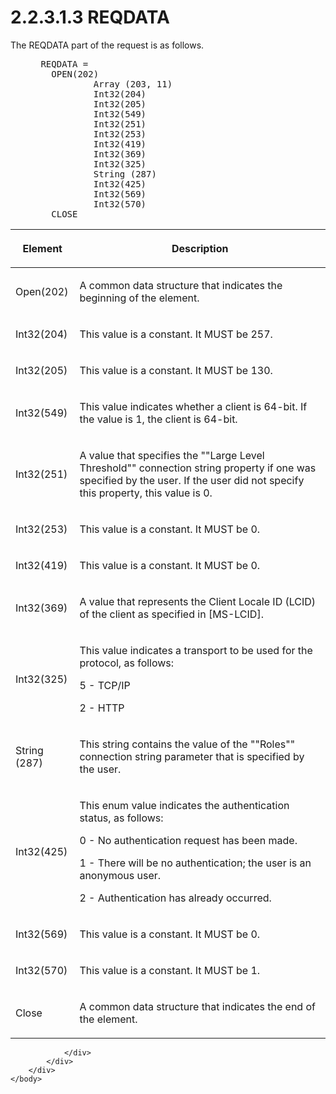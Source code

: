 <html dir="LTR" xmlns:mshelp="http://msdn.microsoft.com/mshelp" xmlns:ddue="http://ddue.schemas.microsoft.com/authoring/2003/5" xmlns:xlink="http://www.w3.org/1999/xlink" xmlns:tool="http://www.microsoft.com/tooltip">
    <head>
        <meta http-equiv="Content-Type" content="text/html; CHARSET=utf-8"></meta>
        <meta name="save" content="history"></meta>
        <title>2.2.3.1.3 REQDATA</title>
        <xml>
            <mshelp:toctitle title="2.2.3.1.3 REQDATA"></mshelp:toctitle>
            <mshelp:rltitle title="[MS-SSAS8]: REQDATA"></mshelp:rltitle>
            <mshelp:keyword index="A" term="0ac017ae-4a81-47e9-bfe0-9e3840efbd6a"></mshelp:keyword>
            <mshelp:attr name="DCSext.ContentType" value="open specification"></mshelp:attr>
            <mshelp:attr name="AssetID" value="0ac017ae-4a81-47e9-bfe0-9e3840efbd6a"></mshelp:attr>
            <mshelp:attr name="TopicType" value="kbRef"></mshelp:attr>
            <mshelp:attr name="DCSext.Title" value="[MS-SSAS8]: REQDATA" />
        </xml>
    </head>
    <body>
        <div id="header">
            <h1 class="heading">2.2.3.1.3 REQDATA</h1>
        </div>
        <div id="mainSection">
            <div id="mainBody">
                <div id="allHistory" class="saveHistory"></div>
                <div id="sectionSection0" class="section" name="collapseableSection">
                    

<p>The REQDATA part of the request is as follows.           </p>

<dl>
<dd>
<div><pre> REQDATA =
   OPEN(202)
           Array (203, 11)
           Int32(204) 
           Int32(205)
           Int32(549) 
           Int32(251) 
           Int32(253)
           Int32(419) 
           Int32(369) 
           Int32(325) 
           String (287)
           Int32(425)
           Int32(569) 
           Int32(570)
   CLOSE
</pre></div>
</dd></dl>

<table>
 <thead>
  <tr>
   <th>
   <p>Element</p>
   </th>
   <th>
   <p>Description</p>
   </th>
  </tr>
 </thead>
 <tr>
  <td>
  <p>Open(202)</p>
  </td>
  <td>
  <p>A common data structure that indicates the beginning
  of the element.</p>
  </td>
 </tr>
 <tr>
  <td>
  <p>Int32(204)</p>
  </td>
  <td>
  <p>This value is a constant. It MUST be 257.</p>
  </td>
 </tr>
 <tr>
  <td>
  <p>Int32(205)</p>
  </td>
  <td>
  <p>This value is a constant. It MUST be 130.</p>
  </td>
 </tr>
 <tr>
  <td>
  <p>Int32(549)</p>
  </td>
  <td>
  <p>This value indicates whether a client is 64-bit. If
  the value is 1, the client is 64-bit.</p>
  </td>
 </tr>
 <tr>
  <td>
  <p>Int32(251)</p>
  </td>
  <td>
  <p>A value that specifies the &quot;&quot;Large Level
  Threshold&quot;&quot; connection string property if one was specified by the
  user. If the user did not specify this property, this value is 0.</p>
  </td>
 </tr>
 <tr>
  <td>
  <p>Int32(253)</p>
  </td>
  <td>
  <p>This value is a constant. It MUST be 0.</p>
  </td>
 </tr>
 <tr>
  <td>
  <p>Int32(419)</p>
  </td>
  <td>
  <p>This value is a constant. It MUST be 0.</p>
  </td>
 </tr>
 <tr>
  <td>
  <p>Int32(369)</p>
  </td>
  <td>
  <p>A value that represents the Client Locale ID (LCID) of
  the client as specified in <mshelp:link keywords="70feba9f-294e-491e-b6eb-56532684c37f" tabindex="0">[MS-LCID]</mshelp:link>.</p>
  </td>
 </tr>
 <tr>
  <td>
  <p>Int32(325)</p>
  </td>
  <td>
  <p>This value indicates a transport to be used for the
  protocol, as follows:</p>
  <p>5 - TCP/IP</p>
  <p>2 - HTTP</p>
  </td>
 </tr>
 <tr>
  <td>
  <p>String (287)</p>
  </td>
  <td>
  <p>This string contains the value of the
  &quot;&quot;Roles&quot;&quot; connection string parameter that is specified
  by the user.</p>
  </td>
 </tr>
 <tr>
  <td>
  <p>Int32(425)</p>
  </td>
  <td>
  <p>This enum value indicates the authentication status,
  as follows:</p>
  <p>0 - No authentication request has been made.</p>
  <p>1 - There will be no authentication; the user is an
  anonymous user.</p>
  <p>2 - Authentication has already occurred.</p>
  </td>
 </tr>
 <tr>
  <td>
  <p>Int32(569)</p>
  </td>
  <td>
  <p>This value is a constant. It MUST be 0.</p>
  </td>
 </tr>
 <tr>
  <td>
  <p>Int32(570)</p>
  </td>
  <td>
  <p>This value is a constant. It MUST be 1.</p>
  </td>
 </tr>
 <tr>
  <td>
  <p>Close</p>
  </td>
  <td>
  <p>A common data structure that indicates the end of the
  element.</p>
  </td>
 </tr>
</table>

<p> </p>


                </div>
            </div>
        </div>
    </body>
</html>